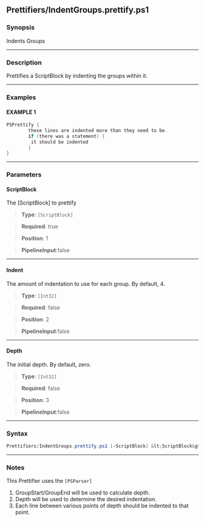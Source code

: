 
Prettifiers/IndentGroups.prettify.ps1
-------------------------------------
### Synopsis
Indents Groups

---
### Description

Prettifies a ScriptBlock by indenting the groups within it.

---
### Examples
#### EXAMPLE 1
```PowerShell
PSPrettify {
        these lines are indented more than they need to be.
        if (there was a statement) {
         it should be indented   
        }
}
```

---
### Parameters
#### **ScriptBlock**

The [ScriptBlock] to prettify



> **Type**: ```[ScriptBlock]```

> **Required**: true

> **Position**: 1

> **PipelineInput**:false



---
#### **Indent**

The amount of indentation to use for each group.  By default, 4.



> **Type**: ```[Int32]```

> **Required**: false

> **Position**: 2

> **PipelineInput**:false



---
#### **Depth**

The initial depth.  By default, zero.



> **Type**: ```[Int32]```

> **Required**: false

> **Position**: 3

> **PipelineInput**:false



---
### Syntax
```PowerShell
Prettifiers/IndentGroups.prettify.ps1 [-ScriptBlock] &lt;ScriptBlock&gt; [[-Indent] &lt;Int32&gt;] [[-Depth] &lt;Int32&gt;] [&lt;CommonParameters&gt;]
```
---
### Notes
This Prettifier uses the `[PSParser]`

1. GroupStart/GroupEnd will be used to calculate depth.
2. Depth will be used to determine the desired indentation.
3. Each line between various points of depth should be indented to that point.





